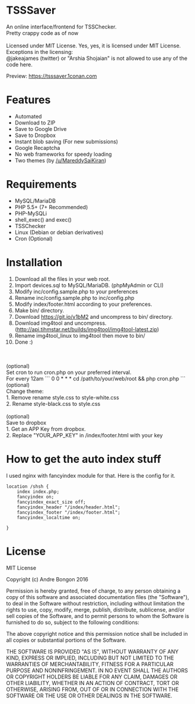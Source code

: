# TSSSaver
An online interface/frontend for TSSChecker.<br>
Pretty crappy code as of now<br><br>
Licensed under MIT License. Yes, yes, it is licensed under MIT License.<br>
Exceptions in the licensing:<br>
@jakeajames (twitter) or "Arshia Shojaian" is not allowed to use any of the code here.

Preview: https://tsssaver.1conan.com

# Features
- Automated
- Download to ZIP
- Save to Google Drive
- Save to Dropbox
- Instant blob saving (For new submissions)
- Google Recaptcha
- No web frameworks for speedy loading
- Two themes (by <a href="https://www.reddit.com/user/MareddySaiKiran">/u/MareddySaiKiran</a>)

# Requirements
- MySQL/MariaDB
- PHP 5.5+ (7+ Recommended)
- PHP-MySQLi
- shell_exec() and exec()
- TSSChecker
- Linux (Debian or debian derivatives)
- Cron (Optional)

# Installation
1. Download all the files in your web root.<br>
2. Import devices.sql to MySQL/MariaDB. (phpMyAdmin or CLI)
3. Modify inc/config.sample.php to your preferences<br>
4. Rename inc/config.sample.php to inc/config.php<br>
5. Modify index/footer.html according to your preferences.<br>
6. Make bin/ directory.<br>
7. Download https://git.io/v1bM2 and uncompress to bin/ directory.<br>
8. Download img4tool and uncompress. (http://api.tihmstar.net/builds/img4tool/img4tool-latest.zip)<br>
9. Rename img4tool_linux to img4tool then move to bin/<br>
10. Done :) <br>
<br>
<br>
(optional)<br>
Set cron to run cron.php on your preferred interval.<br>
For every 12am
```
0 0 * * * cd /path/to/your/web/root && php cron.php
```
<br>
(optional)<br>
Change theme:<br>
1. Remove rename style.css to style-white.css<br>
2. Rename style-black.css to style.css<br>
<br>
(optional)<br>
Save to dropbox<br>
1. Get an APP Key from dropbox.<br>
2. Replace "YOUR_APP_KEY" in /index/footer.html with your key

# How to get the auto index stuff
I used nginx with fancyindex module for that. Here is the config for it. 
```
location /shsh {
	index index.php;
	fancyindex on;
	fancyindex_exact_size off;
	fancyindex_header "/index/header.html";
	fancyindex_footer "/index/footer.html";
	fancyindex_localtime on;

}
```

# License

MIT License

Copyright (c) Andre Bongon 2016 

Permission is hereby granted, free of charge, to any person obtaining a copy
of this software and associated documentation files (the "Software"), to deal
in the Software without restriction, including without limitation the rights
to use, copy, modify, merge, publish, distribute, sublicense, and/or sell
copies of the Software, and to permit persons to whom the Software is
furnished to do so, subject to the following conditions:

The above copyright notice and this permission notice shall be included in all
copies or substantial portions of the Software.

THE SOFTWARE IS PROVIDED "AS IS", WITHOUT WARRANTY OF ANY KIND, EXPRESS OR
IMPLIED, INCLUDING BUT NOT LIMITED TO THE WARRANTIES OF MERCHANTABILITY,
FITNESS FOR A PARTICULAR PURPOSE AND NONINFRINGEMENT. IN NO EVENT SHALL THE
AUTHORS OR COPYRIGHT HOLDERS BE LIABLE FOR ANY CLAIM, DAMAGES OR OTHER
LIABILITY, WHETHER IN AN ACTION OF CONTRACT, TORT OR OTHERWISE, ARISING FROM,
OUT OF OR IN CONNECTION WITH THE SOFTWARE OR THE USE OR OTHER DEALINGS IN THE
SOFTWARE.
